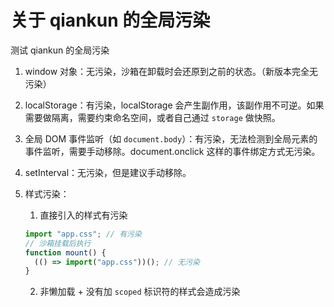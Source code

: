 # 关于 qiankun 的全局污染

测试 qiankun 的全局污染

1. window 对象：无污染，沙箱在卸载时会还原到之前的状态。（新版本完全无污染）

2. localStorage：有污染，localStorage 会产生副作用，该副作用不可逆。如果需要做隔离，需要约束命名空间，或者自己通过 `storage` 做快照。

3. 全局 DOM 事件监听（如 `document.body`）：有污染，无法检测到全局元素的事件监听，需要手动移除。document.onclick 这样的事件绑定方式无污染。

4. setInterval：无污染，但是建议手动移除。

5. 样式污染：
   1. 直接引入的样式有污染
   ```js
   import "app.css"; // 有污染
   // 沙箱挂载后执行
   function mount() {
     (() => import("app.css"))(); // 无污染
   }
   ```
   2. 非懒加载 + 没有加 `scoped` 标识符的样式会造成污染
